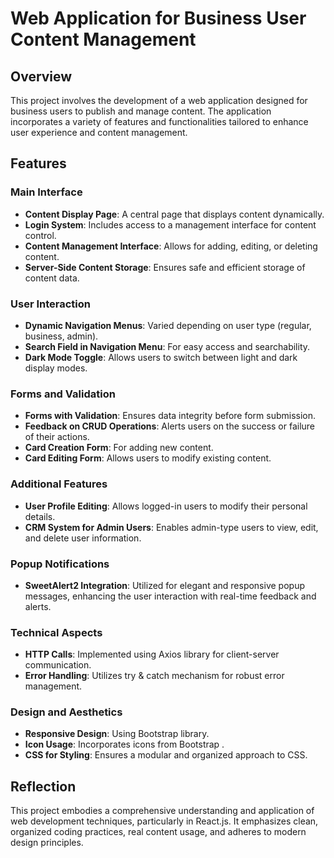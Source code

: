 # Web Application for Business User Content Management

## Overview

This project involves the development of a web application designed for business users to publish and manage content. The application incorporates a variety of features and functionalities tailored to enhance user experience and content management.

## Features

### Main Interface

- **Content Display Page**: A central page that displays content dynamically.
- **Login System**: Includes access to a management interface for content control.
- **Content Management Interface**: Allows for adding, editing, or deleting content.
- **Server-Side Content Storage**: Ensures safe and efficient storage of content data.

### User Interaction

- **Dynamic Navigation Menus**: Varied depending on user type (regular, business, admin).
- **Search Field in Navigation Menu**: For easy access and searchability.
- **Dark Mode Toggle**: Allows users to switch between light and dark display modes.

### Forms and Validation

- **Forms with Validation**: Ensures data integrity before form submission.
- **Feedback on CRUD Operations**: Alerts users on the success or failure of their actions.
- **Card Creation Form**: For adding new content.
- **Card Editing Form**: Allows users to modify existing content.

### Additional Features

- **User Profile Editing**: Allows logged-in users to modify their personal details.
- **CRM System for Admin Users**: Enables admin-type users to view, edit, and delete user information.

### Popup Notifications

- **SweetAlert2 Integration**: Utilized for elegant and responsive popup messages, enhancing the user interaction with real-time feedback and alerts.

### Technical Aspects

- **HTTP Calls**: Implemented using Axios library for client-server communication.
- **Error Handling**: Utilizes try & catch mechanism for robust error management.

### Design and Aesthetics

- **Responsive Design**: Using Bootstrap library.
- **Icon Usage**: Incorporates icons from Bootstrap .
- **CSS for Styling**: Ensures a modular and organized approach to CSS.

## Reflection

This project embodies a comprehensive understanding and application of web development techniques, particularly in React.js. It emphasizes clean, organized coding practices, real content usage, and adheres to modern design principles.
